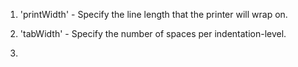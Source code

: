 1. 'printWidth' - Specify the line length that the printer will wrap on.

2. 'tabWidth' - Specify the number of spaces per indentation-level.

3. 